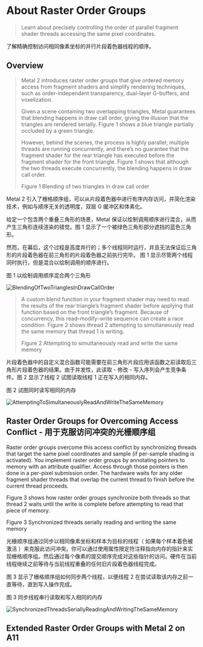 #  About Raster Order Groups

> Learn about precisely controlling the order of parallel fragment shader threads accessing the same pixel coordinates.

了解精确控制访问相同像素坐标的并行片段着色器线程的顺序。

## Overview

> Metal 2 introduces raster order groups that give ordered memory access from fragment shaders and simplify rendering techniques, such as order-independent transparency, dual-layer G-buffers, and voxelization.
>
> Given a scene containing two overlapping triangles, Metal guarantees that blending happens in draw call order, giving the illusion that the triangles are rendered serially. Figure 1 shows a blue triangle partially occluded by a green triangle.
>
> However, behind the scenes, the process is highly parallel; multiple threads are running concurrently, and there’s no guarantee that the fragment shader for the rear triangle has executed before the fragment shader for the front triangle. Figure 1 shows that although the two threads execute concurrently, the blending happens in draw call order.
>
> Figure 1 Blending of two triangles in draw call order

Metal 2 引入了栅格顺序组，可以从片段着色器中进行有序内存访问，并简化渲染技术，例如与顺序无关的透明度，双层 G 缓冲区和体素化。

给定一个包含两个重叠三角形的场景，Metal 保证以绘制调用顺序进行混合，从而产生三角形连续渲染的错觉。图 1 显示了一个被绿色三角形部分遮挡的蓝色三角形。

然而，在幕后，这个过程是高度并行的；多个线程同时运行，并且无法保证后三角形的片段着色器在前三角形的片段着色器之前执行完毕。 图 1 显示尽管两个线程同时执行，但是混合以绘制调用的顺序进行。

图 1 以绘制调用顺序混合两个三角形

![BlendingOfTwoTrianglesInDrawCallOrder](../resource/Metal/Markdown/BlendingOfTwoTrianglesInDrawCallOrder.png)

> A custom blend function in your fragment shader may need to read the results of the rear triangle’s fragment shader before applying that function based on the front triangle’s fragment. Because of concurrency, this read–modify–write sequence can create a race condition. Figure 2 shows thread 2 attempting to simultaneously read the same memory that thread 1 is writing.
>
> Figure 2 Attempting to simultaneously read and write the same memory

片段着色器中的自定义混合函数可能需要在前三角形片段应用该函数之前读取后三角形片段着色器的结果。由于并发性，此读取 - 修改 - 写入序列会产生竞争条件。图 2 显示了线程 2 试图读取线程 1 正在写入的相同内存。

图 2 试图同时读写相同的内存

![AttemptingToSimultaneouslyReadAndWriteTheSameMemory](../resource/Metal/Markdown/AttemptingToSimultaneouslyReadAndWriteTheSameMemory.png)

## Raster Order Groups for Overcoming Access Conflict - 用于克服访问冲突的光栅顺序组

Raster order groups overcome this access conflict by synchronizing threads that target the same pixel coordinates and sample (if per-sample shading is activated). You implement raster order groups by annotating pointers to memory with an attribute qualifier. Access through those pointers is then done in a per-pixel submission order. The hardware waits for any older fragment shader threads that overlap the current thread to finish before the current thread proceeds.

Figure 3 shows how raster order groups synchronize both threads so that thread 2 waits until the write is complete before attempting to read that piece of memory.

Figure 3 Synchronized threads serially reading and writing the same memory

光栅顺序组通过同步以相同像素坐标和样本为目标的线程（ 如果每个样本着色被激活 ）来克服此访问冲突。你可以通过使用属性限定符注释指向内存的指针来实现栅格顺序组。然后通过每个像素的提交顺序完成对这些指针的访问。硬件在当前线程继续之前等待与当前线程重叠的任何旧片段着色器线程完成。

图 3 显示了栅格顺序组如何同步两个线程，以便线程 2 在尝试读取该内存之前一直等待，直到写入操作完成。

图 3 同步线程串行读取和写入相同的内存

![SynchronizedThreadsSeriallyReadingAndWritingTheSameMemory](../resource/Metal/Markdown/SynchronizedThreadsSeriallyReadingAndWritingTheSameMemory.png)

## Extended Raster Order Groups with Metal 2 on A11




